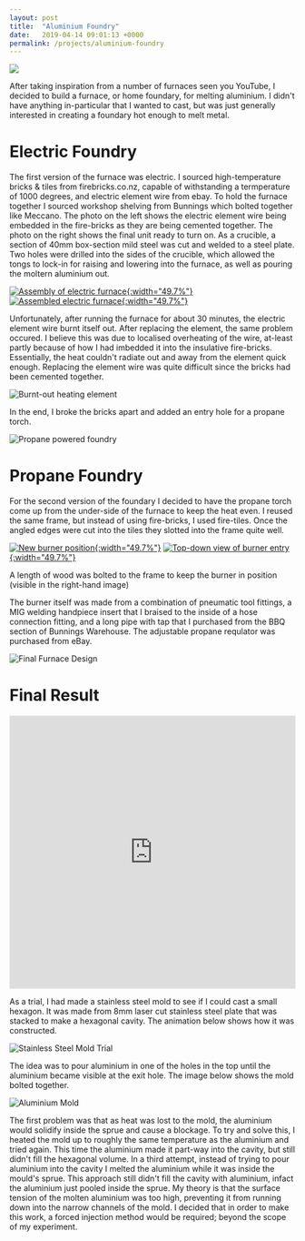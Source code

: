 ```yaml
---
layout: post
title:  "Aluminium Foundry"
date:   2019-04-14 09:01:13 +0000
permalink: /projects/aluminium-foundry
---
```

<img src="https://lh3.googleusercontent.com/_qRmwbL5ESerpGvRFcBkcbh3B2VmWaKkJi5TVALeuX6kMaf37B03sugT2m6tirhVr_FErEYpkKio3rx0AHKDpVYWtOxWiZ_yWSBIb8tDApH64DLK3RSMXk4foojkR4j0kLRCDHpbGzkbaJCwqVXYzXTzdjH4L-1rkgYkAD6hSjtyqNS0BOes8Ad5Bm7GgxNoAzFURIVqWprcgAk-ZkrYGVyK484LTHszS6IbOYxijlDne1GxGEFESSG5c0YlVqcpJULiLJvqvtZy76OZKMNHwzmZL3Mhso_UHGNMhWeGn4g1_4gbRzSxOZUgBGs_wgRhNhjI7yyAlovrk96kuyMSLEMnnh2t9cVHWgiNJT9Mz1akARLNApq9Pg_oh6KUYxG7r0gYVKUBan34uAi9Fxp2mC3KwXD8nNWrgz-PBOpGrL3GP4pQbsRlQ3AXzjhSPnif60-Ga87s9BGbKvvd94gkBXQvaV0-gbvu-aF58zap4LNiLrlXSND9l0uPXTwdBEMAWObkxdD-Y0vPSTbWAMkl_iAp7lJxCgmC9G3rt0gWDw9TgMaD5pjWA-pjdxqkvcxp22eFJoQe4z6MTjk2mFnwE9LNzmv0CBZsfnKZI2jv7qnIOE03d0GhWDpvXbbjf153uLPPR3dVEqFsvx_n_cEGC2KZJFKcpJjY=w1560-h1170-no">

After taking inspiration from a number of furnaces seen you YouTube, I decided to build a furnace, or home foundary, for melting aluminium. I didn't have anything in-particular that I wanted to cast, but was just generally interested in creating a foundary hot enough to melt metal.

# Electric Foundry

The first version of the furnace was electric. I sourced high-temperature bricks & tiles from firebricks.co.nz, capable of withstanding a termperature of 1000 degrees, and electric element wire from ebay. To hold the furnace together I sourced workshop shelving from Bunnings which bolted together like Meccano. The photo on the left shows the electric element wire being embedded in the fire-bricks as they are being cemented together. The photo on the right shows the final unit ready to turn on. As a crucible, a section of 40mm box-section mild steel was cut and welded to a steel plate. Two holes were drilled into the sides of the crucible, which allowed the tongs to lock-in for raising and lowering into the furnace, as well as pouring the moltern aluminium out.

[![Assembly of electric furnace](https://lh3.googleusercontent.com/QyGy0mfDWXbJa-BX3bd-dQ8yQGPxr9E7FnBRvO-_4HmDLi7Phng_bFpQxH4ScJUbRshxFn6RajXTD5tgl4af_AHGomwfGulrlp9hbTxnKgAaIO33nsrsWDl85el1wC0VZZk2KbZuG1f5BygJkLAT4GSKGO_6me0-9A6KIgRlrydSOR3TAdISqdKmc_Sc7DYn0ZT5sTwYopJTnGyEV5jK5uXrflLkuZrggntLNFucndITIkLKjzUV_xEVL10WC--UFfoGXruQOV0RK2u9AqZjjJjRmZFcxPxoLxpRk6K9f8ozv_jpNw25YRpQYHaTtVE-mNqj1y74AzFUf6sNF_MmI-zpnHc06WBFNadZTNOgOuRqaj-pe1QXfP0p4RNwdqmumf2MvgKjLF7cLaF8rXZ_nUZ4gLwk_c6oIEo9p64KXsYljBwTZFcibibdkGm7io0NrfpbEMR5J_Hlw53qpWpV2TtKE8UwEWT_H08_NHazFMBvQRqKkuzEaXCEanU_fsdnBVRWMe6IfEraFqLsGasKnVecWyCm9SOJORB2-GKEUERNtsEcorpWecV7TSwfdgS7hZ9CFCF1zOTQNKU-SyhkUXi4pk1bbgZfcabxE3EINzpklqcl3XIGQ6lkvH6W2-3N_348aafOgL4Jy4NT0S7QTU49jlHpy_bG1hJTtdo2cx1DjcrcWebEXOBkOw9qtAEAODEzgqlhQ2fGHFGlPngW8nbMQQ=w1390-h1043-no){:width="49.7%"}](https://lh3.googleusercontent.com/QyGy0mfDWXbJa-BX3bd-dQ8yQGPxr9E7FnBRvO-_4HmDLi7Phng_bFpQxH4ScJUbRshxFn6RajXTD5tgl4af_AHGomwfGulrlp9hbTxnKgAaIO33nsrsWDl85el1wC0VZZk2KbZuG1f5BygJkLAT4GSKGO_6me0-9A6KIgRlrydSOR3TAdISqdKmc_Sc7DYn0ZT5sTwYopJTnGyEV5jK5uXrflLkuZrggntLNFucndITIkLKjzUV_xEVL10WC--UFfoGXruQOV0RK2u9AqZjjJjRmZFcxPxoLxpRk6K9f8ozv_jpNw25YRpQYHaTtVE-mNqj1y74AzFUf6sNF_MmI-zpnHc06WBFNadZTNOgOuRqaj-pe1QXfP0p4RNwdqmumf2MvgKjLF7cLaF8rXZ_nUZ4gLwk_c6oIEo9p64KXsYljBwTZFcibibdkGm7io0NrfpbEMR5J_Hlw53qpWpV2TtKE8UwEWT_H08_NHazFMBvQRqKkuzEaXCEanU_fsdnBVRWMe6IfEraFqLsGasKnVecWyCm9SOJORB2-GKEUERNtsEcorpWecV7TSwfdgS7hZ9CFCF1zOTQNKU-SyhkUXi4pk1bbgZfcabxE3EINzpklqcl3XIGQ6lkvH6W2-3N_348aafOgL4Jy4NT0S7QTU49jlHpy_bG1hJTtdo2cx1DjcrcWebEXOBkOw9qtAEAODEzgqlhQ2fGHFGlPngW8nbMQQ=w1390-h1043-no) [![Assembled electric furnace](https://lh3.googleusercontent.com/HaBfR46oYi3D-fc0HK86vk59UQnbbdb279T-meJ7x4ZCerW_x8DVMFeHxAvViiW6rlUpPinoqMuT8Ap926wpkua2_-E65ITQLm5izFlYNduoXEEAwDF9ezVPq31j400uC6ag1DwQDY9M42nY4xu85jfwoirSfM6QcPbj9DBxvvu9KPVUepdGMkcDxzoE3BgJaylriaYCCh3zqMyFHGZZLCG_SjwaLPIOb3JUzTW7rUaa4xsahHx0-eu9Yv0EhkEd-RYZAhGnneLPTqaqBc9fBUsn3-1lcxWrPt_5_AstJWJTOOtDRA9a48peCm1npGwIuuG_HnV9B5gztw81Oo5wABFZV4hUqd6V3iKCslepaIjEM3JJBaRKH3j7UdQX2ym-kvkDmh0tqFHKVgLYhVwO40vgkqKXmpydeaWktfxmV51gxL3e_3Jeb6MJ4C_zD2X5CI-3FomP8i2RgqbwqtDPQkDUg1fszor2bhUVXXUGh0Kt9YtwRjkEq8aJZ9mqeFbqtzW0F1XatYN0k0dON5Ah6RYkZa-p6buuQkCsTy8MeIPlj3knaNazAvhXbMOaMggJxCZ73QyocMJJ_lvH-h_of6xc5yOnJX7WYmfBBuTIodwaoPtFvq11x2eh7FN4kByt5fNCTBdK_-bSab-MbcREcw8HRtR2MXNVo8pSBjdom-_9sW61saG20iGba6P19eGjGbs-ueiIf2f5KhCftBfnwqXqsw=w1390-h1043-no){:width="49.7%"}](https://lh3.googleusercontent.com/HaBfR46oYi3D-fc0HK86vk59UQnbbdb279T-meJ7x4ZCerW_x8DVMFeHxAvViiW6rlUpPinoqMuT8Ap926wpkua2_-E65ITQLm5izFlYNduoXEEAwDF9ezVPq31j400uC6ag1DwQDY9M42nY4xu85jfwoirSfM6QcPbj9DBxvvu9KPVUepdGMkcDxzoE3BgJaylriaYCCh3zqMyFHGZZLCG_SjwaLPIOb3JUzTW7rUaa4xsahHx0-eu9Yv0EhkEd-RYZAhGnneLPTqaqBc9fBUsn3-1lcxWrPt_5_AstJWJTOOtDRA9a48peCm1npGwIuuG_HnV9B5gztw81Oo5wABFZV4hUqd6V3iKCslepaIjEM3JJBaRKH3j7UdQX2ym-kvkDmh0tqFHKVgLYhVwO40vgkqKXmpydeaWktfxmV51gxL3e_3Jeb6MJ4C_zD2X5CI-3FomP8i2RgqbwqtDPQkDUg1fszor2bhUVXXUGh0Kt9YtwRjkEq8aJZ9mqeFbqtzW0F1XatYN0k0dON5Ah6RYkZa-p6buuQkCsTy8MeIPlj3knaNazAvhXbMOaMggJxCZ73QyocMJJ_lvH-h_of6xc5yOnJX7WYmfBBuTIodwaoPtFvq11x2eh7FN4kByt5fNCTBdK_-bSab-MbcREcw8HRtR2MXNVo8pSBjdom-_9sW61saG20iGba6P19eGjGbs-ueiIf2f5KhCftBfnwqXqsw=w1390-h1043-no)


Unfortunately, after running the furnace for about 30 minutes, the electric element wire burnt itself out. After replacing the element, the same problem occured. I believe this was due to localised overheating of the wire, at-least partly because of how I had imbedded it into the insulative fire-bricks. Essentially, the heat couldn't radiate out and away from the element quick enough. Replacing the element wire was quite difficult since the bricks had been cemented together.

![Burnt-out heating element](https://lh3.googleusercontent.com/QX7zUdl-s_E8PXDnNQq5ra3RYAhs-cA0GlquKqWenw-jJRHa4j6Wc9HJy7tV067YDiNN7f8mwyE88OiNYPiYDCupwtN8v3yvR3D-p5lvAatK7FAap8Hd1Maajfe9qBJtIXWHjm9NFWgXLfITxtAtFi9nI6kqNyCzn969NIbV8mM6XqwkAoSA6bVODGZ20g1SjY7QsYa05oj9Ii5cEibNK7XLdk_val4VPbKyA1EbAUdfCODbch0eejbuYzT4gbsT2wyunIaWErRkkQWtxc4E2uobB27mZzByZxYLmULSKlKsUJJ_rk42McY4ReaVrINFqA0-I23Y9Lw1760Sb5lJfL8bsjsEsn3AH-_APl5VI0cOvXhJwgSoZG-Mdksax6M6a-FcU10U2RmioMaGFnnzolQ3v3fVLJVckb6TMgKNrlVxub0F8C16TSXhoiVeJLpMxa8wn_hhfASB6Y-vXKraCnTCRYeyWSouH7ocJo3ypxZ4WXwIQmw7pjkzTt-DBciVxuQmPAYRULzhhjzE0UU0XJDk7U3LtGSRFPfQIAkUCSeHoiYKIW4Pu7SJuEsHnOCDct1KUv1dcXazuvWt27E2mGBTbzqySG3gEG95YnuUqRH0oA7czdI4vw1n43FVBnQmfrT390WtFVfVtT8-n-uOsfb6_N3lpMciRXzkHL0CKayCiuOtUZ6rW23Gd-X6Bp0TCfcZWs5OercTa7fw9kAcrwuDgg=w1390-h1043-no)
 

In the end, I broke the bricks apart and added an entry hole for a propane torch. 

![Propane powered foundry](https://lh3.googleusercontent.com/7X6ICg8mRFtTfJS5SIoEzx6DRcVW06SfCNYWfY2BwZZ7rjTe_pPMSqm88tSS2qy9MdrVYdAbU_da7e7WuihTj-OH7IvwYAvS_lSMJixH1-UumPpsSpeNYW4ELChKNPZGwZ0ZoiEl1yNPhBryiEpEKA2ITZkLRKz3HlDCAX65WHDpCNnIijof79n7xNTSvmrHQqKVyeHfvEiS78sXkDkMTC3Ammb4saA1BBUP7uBkpIJeuGsbKuF9oYM-o4Jji7_lWp10YgxHeM_HgeKJP8-GdNtuEBFzpfwcozIg-YeNu2jmmKc5QbF84BYrds9xaGJOx1vbCNU8_AF8hxvVItj53FcSB3MGW_3_QwxQVKDsPqCq6UqzfKGFJtHLd_jFfdYPZ6ySCkDSJ9SngSz6ae9TBoTKPqyMcoPy_Sv92fIh31Fny8TlYj00TTiUbnzKGpWh1m6TgJrg7r5DhUFS8bosvtyVamrI8KDt9K1kj7ZDXn3Q0YAni2ygQuF2pc7NqWNdT6q2KncAihn6PMFDOL8uVOJh9zTvoy7Pps9qqNXIZZxh5GWHleJtWev739P1q5OyUKBp7tKiEbF6_xV2mnzT9PsuB8Q_B4hVSPFXSI5-6hSSpCbpOyvU0FaT2EsN5kDUnsN7n5oOCQd21BcS5RXQHn3yPJaPVerXFkiMOFdKIJDJU7FnHfMcAOLqlSorEqbtAXw9bEFKqgo1zJ0pgwSOA-nOqQ=w1390-h1043-no)

# Propane Foundry

For the second version of the foundary I decided to have the propane torch come up from the under-side of the furnace to keep the heat even. I reused the same frame, but instead of using fire-bricks, I used fire-tiles. Once the angled edges were cut into the tiles they slotted into the frame quite well.

[![New burner position](https://lh3.googleusercontent.com/4uLXLLNCk4aKd9erXoB7UpCFulbATggNzLneDbeTj8rMlFPw-qPUdhHHsniH_6M33DWGIkwhMij2ekWgOrWOq2fHDS9EUhOaUk3i5eQRoH50fH1xkO0gWlY7FAZrOnnDOoDgaZp9sfoQulsYlDKUrlxJAlH8aZolZH59wlJLx0omTBod9eWCY9_S0dLfSMu0nSniK0TBSE1uQdI3Az3mgiJ4gqwcxOJZaQnOdB12lZRzL0syTemI_9eYS0IzbJdITCGgOnRMb1CjGvdXQwazq2lKBxPIWOhJhQYSYGbuppEKnLkvdMY7k_ov055a5y4Dp0pSsYf4TWUjKQ145PJaPw5qlIrOtLB622cQedOV6HJ8kuy2I_NStwVGq5_gyoo1PvDqAr-e2i0xpl4fkoUAXq2jMW_g8qk9HixbVtOiTM_588aPU5xa16MTmo6ZsxLjIlm68iNuv0rawjkZQ9V_f430BHUZ0s5tAcXajECKtwPFYVUHCCUadc2U6IMyOoR2me6vqSg3i9ixmJbq3QW8eqTOiaZeCDMxsa46ynZ9exXNRxWDVBJdSn6yaW139ODDg1QOKFvvw1EAeIG2j71nYn_KzflERvKT3T1b_UUyQfK-qL5Wh9q06K-Gdc3RS0zYeve3JyePcrzp4pfnDsNL_2AwvSFRM8kQUV2kve4d-BW35KsZXEim0SdFJVMN8kYJMIAFkQ7lRigANzXPnAH9U_gYvA=w1390-h921-no){:width="49.7%"}](https://lh3.googleusercontent.com/4uLXLLNCk4aKd9erXoB7UpCFulbATggNzLneDbeTj8rMlFPw-qPUdhHHsniH_6M33DWGIkwhMij2ekWgOrWOq2fHDS9EUhOaUk3i5eQRoH50fH1xkO0gWlY7FAZrOnnDOoDgaZp9sfoQulsYlDKUrlxJAlH8aZolZH59wlJLx0omTBod9eWCY9_S0dLfSMu0nSniK0TBSE1uQdI3Az3mgiJ4gqwcxOJZaQnOdB12lZRzL0syTemI_9eYS0IzbJdITCGgOnRMb1CjGvdXQwazq2lKBxPIWOhJhQYSYGbuppEKnLkvdMY7k_ov055a5y4Dp0pSsYf4TWUjKQ145PJaPw5qlIrOtLB622cQedOV6HJ8kuy2I_NStwVGq5_gyoo1PvDqAr-e2i0xpl4fkoUAXq2jMW_g8qk9HixbVtOiTM_588aPU5xa16MTmo6ZsxLjIlm68iNuv0rawjkZQ9V_f430BHUZ0s5tAcXajECKtwPFYVUHCCUadc2U6IMyOoR2me6vqSg3i9ixmJbq3QW8eqTOiaZeCDMxsa46ynZ9exXNRxWDVBJdSn6yaW139ODDg1QOKFvvw1EAeIG2j71nYn_KzflERvKT3T1b_UUyQfK-qL5Wh9q06K-Gdc3RS0zYeve3JyePcrzp4pfnDsNL_2AwvSFRM8kQUV2kve4d-BW35KsZXEim0SdFJVMN8kYJMIAFkQ7lRigANzXPnAH9U_gYvA=w1390-h921-no) [![Top-down view of burner entry](https://lh3.googleusercontent.com/pPytLBvpqk9J-lme6NZaKmmVIQwxkthwy95ZBS3xveLHFdDJgOtKuyiTtPrH4hb_akQYYuTn9Mu7JMDFwx2E3wo60urWkNDs_2PVjhCFlX2B0F3OZqSPj0dIo7KrQ902NCBk8WRVGj9qORatojuCgyK47IM6yo9qrll9c4C01oaIbuP2NvEIwi55AMXYTdLOcANiku7ZjwtaW3pnvd-4hb2kl0CuHzO5yXOqJPHV8HyF_PmEpX4QdCrBXunW3C4VdC9kpUwJAIkXT0L-xofswIoCORxVdogp_ti5YA6KlKj6HN7l657mwUcvaoQWdI8Ixogb-8Vw60mHeKoSfD5zLwaH5_cSCg9rKHDjTK33fG9ybFriNgMB3Unmm7RmBbkWT5KTxQixRB9K2dLxGX64iXqA66E9iV5hEecFJlBDwaIOezxR-5emSZwKrakLpkua-3k2FWTHRkzos1c8u_u8qH_-Xv9KdjKuiLkF-NGrIcbd3FqycyQ0i57F5IIjVTiZZCjZGPCGUE6GlUi52o_fbMH4YWoAUX6p2b2V5Nm17zCL8C1RG7zd810kr4wJfmRJBhyVIacuSvGYiVfwOJuDGHwJiTKdLW2PScTqANJy4css3VqOO6ZRwEy4xyOv1ayfSn7PmIJapv7Qn-C9VYy_jzqoSrP8mabrYaPlOQllSuCteibKF7cIr5i9MqN3T-_YGLMAXxiEw92-2udvBU0XxPLHng=w1390-h921-no){:width="49.7%"}](https://lh3.googleusercontent.com/pPytLBvpqk9J-lme6NZaKmmVIQwxkthwy95ZBS3xveLHFdDJgOtKuyiTtPrH4hb_akQYYuTn9Mu7JMDFwx2E3wo60urWkNDs_2PVjhCFlX2B0F3OZqSPj0dIo7KrQ902NCBk8WRVGj9qORatojuCgyK47IM6yo9qrll9c4C01oaIbuP2NvEIwi55AMXYTdLOcANiku7ZjwtaW3pnvd-4hb2kl0CuHzO5yXOqJPHV8HyF_PmEpX4QdCrBXunW3C4VdC9kpUwJAIkXT0L-xofswIoCORxVdogp_ti5YA6KlKj6HN7l657mwUcvaoQWdI8Ixogb-8Vw60mHeKoSfD5zLwaH5_cSCg9rKHDjTK33fG9ybFriNgMB3Unmm7RmBbkWT5KTxQixRB9K2dLxGX64iXqA66E9iV5hEecFJlBDwaIOezxR-5emSZwKrakLpkua-3k2FWTHRkzos1c8u_u8qH_-Xv9KdjKuiLkF-NGrIcbd3FqycyQ0i57F5IIjVTiZZCjZGPCGUE6GlUi52o_fbMH4YWoAUX6p2b2V5Nm17zCL8C1RG7zd810kr4wJfmRJBhyVIacuSvGYiVfwOJuDGHwJiTKdLW2PScTqANJy4css3VqOO6ZRwEy4xyOv1ayfSn7PmIJapv7Qn-C9VYy_jzqoSrP8mabrYaPlOQllSuCteibKF7cIr5i9MqN3T-_YGLMAXxiEw92-2udvBU0XxPLHng=w1390-h921-no)

A length of wood was bolted to the frame to keep the burner in position (visible in the right-hand image)

The burner itself was made from a combination of pneumatic tool fittings, a MIG welding handpiece insert that I braised to the inside of a hose connection fitting, and a long pipe with tap that I purchased from the BBQ section of Bunnings Warehouse. The adjustable propane requlator was purchased from eBay.

![Final Furnace Design](https://lh3.googleusercontent.com/SK6x5W5Op0IiBuiVpfLScmEopRTZCR0enfDTx3kCMxV3XbZDLuO4-yQO1p0CKWd-cvAoGbBbSUJAJsJCYmdSshgpBVoV90kcSUJzAqQ4k5OY0unt_xq6O0Zv_T8jSxHV0dU_poH8x5x71GOM0-eL-qImcb7WLzL0IlqaTWaA9IQ-z6L87EelT5pKtRqomEB6BkfFKGduwmZ0XhyachK65mRbm32xnGQLHQEeU4_Og2iKyUHYY9Kdv84z-9RTj458EvL4L-pZliJeCVgx8r-PeexDdpaO__YXOphOSBWL3khCrz8IUUMgTUws6vN9zTVqFHhk7Ob4_wYvG1vVWofgopYFKWUmYjoORhsfIUmosMeUnsC8I5l5Et63ipR003l86KnZd_PnngadASUN6WpS9Z6GHTBxt9nEchdVkQCM0pUwumJ2EoZTwu5-6uhotRDTtTxoPcF0MKJ8J8lsx4ZHnH4vkkyWf3uMgilUKgcXCeQBq1wBDMuEHULlls8LKw01C7iPYxRgYddZeaZ_WtkRGdId_4mhqVp4jZOihr5mJnoIqFyF0gAekv1Lu1774plf12v6KLGN8q3hOMbiJih562So85Z87MiFRswDeTR1knRmx2VYGxU9z_A8xdir_Arr2bvr1FnjmFbrAYZUIxzNJzhBdCqjrwlby9w3fLNgySDf3y_MrHF8PaV83Ce5OfWqIeQdJMitCKx8omYP6MmQ03PQlQ=w1390-h921-no)

# Final Result

<iframe width="100%" height="480px" src="https://www.youtube.com/embed/y7v98cf1fbg" frameborder="0" allowfullscreen="true"></iframe>

As a trial, I had made a stainless steel mold to see if I could cast a small hexagon. It was made from 8mm laser cut stainless steel plate that was stacked to make a hexagonal cavity. The animation below shows how it was constructed. 

![Stainless Steel Mold Trial](https://lh3.googleusercontent.com/i7oq0PS18aX5lL7l45OsME5OOukbyCILtFwrEkJUgmEXcf4WGc-3tpDNGwMj2WYybMzM7B-hGDnpKliPOhI9-T7j9aAxmnw9hzOqR0HwX0lh7xfuKt6EoN0cTa-Otptu0lwgdshQngsXFtF4fGSI3_IKge7OhgYX8sP2XFJPx1eBGvQwkVw_Kl4n3r0f_heFU7p7HWO9UwmsY0tJknCVKCLH1ft9kmZENl_h7X-evd_zErei_AYvvuPrAvH8F8qZDu0EnLT6sK_B3VkTaFOIsb-RLgJsCRcTO4qc4hVCwcENMTm__ZazLaVgXDUmEeHTXF2PHxGZOcsjcDBJli1W_2h4zsZwTs6u18sxgNE36HbH_Ofq8Et4PYxqy2sdEj9RDKOEje1Niz7TvYQBOF-ftjmF39haxIYM6kt3aYbxdMil8pb1BMkOvLBOCP937x4AwXZ4hyF5VorFQv7zLhsH5A-Y21kK7l7FOihcC9uisTv-6IjcsjSt5bS2_sGYxnqR7qyKcrphj9KUWn8zfX4mqdZgcDZK9L2_e90B8H1RaOmXdaqhIsVEi2rwBBGg-KWPto2T7vgsuB-09VdeyCzR9naBAjLvM77kP1fZN9vvNWdwNQwdlawsWw1yQDC_DcZbKJV4pEpBhds8NiW7oDptKFXH_QyTrF-ISz6hHKjcj_Shr1YTWs-rtRCjB0ienorCGoZ0WRSrf1jv_F4f3zeZwj40dg=w972-h644-no)

The idea was to pour aluminium in one of the holes in the top until the aluminium became visible at the exit hole. The image below shows the mold bolted together.

![Aluminium Mold](https://markhedleyjones.com/storage/projects/furnace/IMG_20170305_120411.jpg)

The first problem was that as heat was lost to the mold, the aluminium would solidify inside the sprue and cause a blockage. To try and solve this, I heated the mold up to roughly the same temperature as the aluminium and tried again. This time the aluminium made it part-way into the cavity, but still didn't fill the hexagonal volume. In a third attempt, instead of trying to pour aluminium into the cavity I melted the aluminium while it was inside the mould's sprue. This approach still didn't fill the cavity with aluminium, infact the aluminium just pooled inside the sprue. My theory is that the surface tension of the molten aluminium was too high, preventing it from running down into the narrow channels of the mold. I decided that in order to make this work, a forced injection method would be required; beyond the scope of my experiment.
